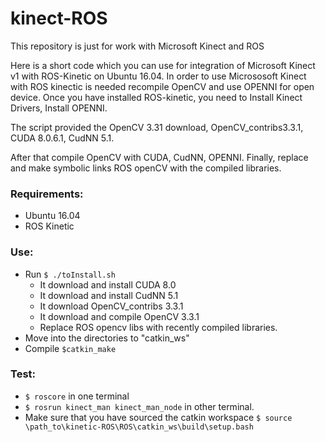 # kinect-ROS
This repository is just for work with Microsoft Kinect and ROS

Here is a short code which you can use for integration of Microsoft Kinect v1 with ROS-Kinetic on Ubuntu 16.04. In order to use Micrososoft Kinect with ROS kinectic is needed recompile OpenCV and use OPENNI for open device. Once you have installed ROS-kinetic, you need to Install Kinect Drivers, Install OPENNI.

The script provided the OpenCV 3.31 download, OpenCV_contribs3.3.1, CUDA 8.0.6.1, CudNN 5.1.

After that compile OpenCV with CUDA, CudNN, OPENNI. Finally, replace and make symbolic links ROS openCV with the compiled libraries.

### Requirements:

- Ubuntu 16.04
- ROS Kinetic

### Use:

- Run `$ ./toInstall.sh`
	- It download and install CUDA 8.0
	- It download and install CudNN 5.1
	- It download  OpenCV_contribs 3.3.1
	- It download and compile OpenCV 3.3.1
	- Replace ROS opencv libs with recently compiled libraries.
- Move into the directories to "catkin_ws"
- Compile `$catkin_make`

### Test:
- `$ roscore` in one terminal
- `$ rosrun kinect_man kinect_man_node` in other terminal.
- Make sure that you have sourced the catkin workspace `$ source \path_to\kinetic-ROS\ROS\catkin_ws\build\setup.bash`
